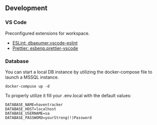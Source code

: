 ## Development

### VS Code

Preconfigured extensions for workspace.

-   [ESLint: dbaeumer.vscode-eslint ](https://marketplace.visualstudio.com/items?itemName=dbaeumer.vscode-eslint)
-   [Prettier: esbenp.prettier-vscode](https://marketplace.visualstudio.com/items?itemName=esbenp.prettier-vscode)

### Database

You can start a local DB instance by utilizing the docker-compose file to launch a MSSQL instance.

`docker-compuse up -d`

To properly utilize it fill your .env.local with the default values:

```
DATABASE_NAME=haventracker
DATABASE_HOST=localhost
DATABASE_USERNAME=sa
DATABASE_PASSWORD=yourStrong(!)Password
```
